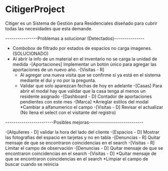 # CitigerProject
Citiger es un Sistema de Gestión para Residenciales diseñado para cubrir todas las necesidades que esta demande.

----------------Problemas a solucionar (Detectados)---------------

- Combobox de filtrado por estados de espacios no carga imagenes. (SOLUCIONADO)
- Al abrir la info de un material en el inventario no se carga la unidad de medida
-[Aportaciones] Implementar un botón único para agregar las aportaciones de un nuevo año.
-[Visitas - R] 
    * Al agregar una nueva visita que se confirme si ya está en el sistema mediante el dui y no por la pregunta.
    * Validar que solo aparezcan fechas de hoy en adelante 
-[Casas] Para abrir el modal hay que validar que la casa tenga al menos un residente asignado
-[Dashboard - D] Contador de aportaciones pendientes con este mes
-[Marca] 
    *Arreglar estilos del modal
    *Cambiar a alfanumerico el campo
-[Visitas - D] Revisar el actualizar (No llena el select con el visitante del registro)


------------------------Posibles mejoras---------------------------

-[Alquileres - D] validar la hora del lado del cliente
-[Espacios - D] Mostrar las fotografias del espacio en tarjetas y no en tabla
-[Denuncias - R] Quitar mensaje de que se encontraron coincidencias en el search
-[Visitas - R] Limitar el campo de observación
-[Denuncias - D] Quitar mensaje de que se encontraron coincidencias en el search
-[Visitas - D] 
    *Quitar mensaje de que se encontraron coincidencias en el search
    *Limpiar el campo de buscar cuando se reinicia


